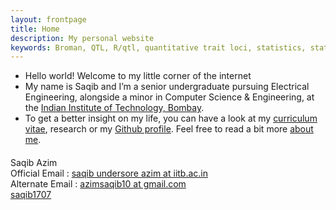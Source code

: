 ```yaml
---
layout: frontpage
title: Home
description: My personal website
keywords: Broman, QTL, R/qtl, quantitative trait loci, statistics, statistical genetics, recombination
---
```

* Hello world! Welcome to my little corner of the internet
* My name is Saqib and I’m a senior undergraduate pursuing Electrical Engineering, alongside a minor in Computer Science & Engineering, at the [Indian Institute of Technology, Bombay](http://iitb.ac.in/).
* To get a better insight on my life, you can have a look at my [curriculum vitae]({{BASE_PATH}}/assets/cv411.pdf), research or my [Github profile](https://github.com/saqib1707). Feel free to read a bit more [about me]().

<!-- <div class="navbar">
  <div class="navbar-inner">  
      <ul class="nav">
          <li><a href="{{ BASE_PATH }}/assets/saqib_cv.pdf">cv</a></li>
          <li><a href="https://github.com/saqib1707">github</a></li>
          <li><a href="https://kbroman.org/blog">blog</a></li>
          <li><a href="https://facebook.com/saqib1707">Facebook</a></li>
      </ul>
  </div>
</div> -->

<!-- <table class="wide">
<tr>
  <td class="left">
    <a href="pages/publpics/iplotCorr.html">
        <img src="assets/publpics/iplotCorr.png" alt="R/qtlcharts example" title="R/qtlcharts example"/>
    </a>
  </td>
  <td class="right">
    <a href="pages/publpics/tian2016_fig4.html">
        <img src="assets/publpics/tian2016_fig4.png" alt="Tian et
        al. (2016) Fig 4" title="Tian et al. (2016) Fig 4"/>
    </a>
  </td>
</tr>
<tr>
  <td class="left">
    <a href="pages/publpics/samplemixups_fig7.html">
        <img src="assets/publpics/samplemixups_fig7.png" alt="Broman et al. (2013) Fig 7" title="Broman et al. (2013) Fig 7"/>
    </a>
  </td>
  <td class="right">
    <a href="pages/publpics/isletc6_fig4.html">
        <img src="assets/publpics/isletc6_fig4.png" alt="Tian et al. (2015) Fig 4" title="Tian et al. (2015) Fig 4"/>
    </a>
  </td>
</tr>
</table> -->

<!-- <div class="navbar">
  <div class="navbar-inner">
      <ul class="nav">
          <li><a href="morefigs.html">see more figures</a></li>
      </ul>
  </div>
</div>
 -->

<div class="container">
<h4><a name="contact"></a></h4>
    <div class="row-fluid">
        <div class="span5">
            Saqib Azim <br/>
            Official Email : <a href="mailto:saqib_azim@iitb.ac.in">saqib undersore azim at iitb.ac.in</a> <br/>
            Alternate Email : <a href="mailto:azimsaqib10@gmail.com">azimsaqib10 at gmail.com</a>   
        </div>
        <!-- <div class="span5">
            Saqib Azim<br/>
            <a href="https://www.biostat.wisc.edu">Department of Biostatistics &amp; Medical Informatics</a><br/>
            <a href="https://www.wisc.edu">University of Wisconsin&ndash;Madison</a><br/>
            <a href="https://map.wisc.edu/s/2tie3nen">2126 Genetics/Biotechnology Center</a><br/>
            425 Henry Mall<br/>
            Madison, Wisconsin 53706<br/>
            USA<br/><br/>
            <div id="hide_email">
            Email: <code>bro</code><b>I</b><code>man</code><b>don't</b><code>@</code><b>want</b><code></code><b>spam!
            </b><code></code><b>So</b><code></code><b>please</b><code>wi</code><b>leave
            </b><code>sc</code><b>me</b><code>.</code><b>alone</b><code>e</code><b>!</b><code>du</code><br/>
            Phone: 608-262-4633
            </div>
        </div> -->
        <!-- <div class="span2">
        <a href="../assets/pics/karl_2014-03-30.jpg">
            <img src="../assets/pics/karl_2014-03-30_small.jpg"
                  title="Karl Broman" alt="Karl Broman"/></a>
        </div> -->
        <div class="span2">
          <a href="https://github.com/saqib1707">saqib1707</a>
        </div>
    </div>
</div>